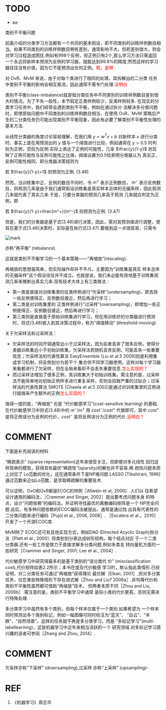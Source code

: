 

# TODO
- aa



类别不平衡问题

前面介绍的分类学习方法都有一个共同的基本假设，即不同类别的训练样例数目相当。如果不同类别的训练样例数目稍有差别，通常影响不大，但若差别很大，则会对学习过程造成困扰.例如有998个反例，但正例只有2个,那么学习方法只需返回一个永远将新样本预测为反例的学习器，就能达到99.8%的精度;然而这样的学习器往往没有价值，因为它不能预测出任何正例。<span style="color:red;">嗯，是呀</span>

对 OvR、MvM 来说，由于对每个类进行了相同的处理，其拆解出的二分类 任务中类别不平衡的影响会相互抵消，因此通常不需专门处理.<span style="color:red;">没明白</span>

类别不平衡(class-imbalance)就是指分类任务中不同类别的训练样例数目差别很大的情况。为了不失一般性，本节假定正类样例较少，反类样例较多. 在现实的分类学习任务中，我们经常会遇到类别不平衡，例如在通过拆分 法解决多分类问题时，即使原始问题中不同类别的训练样例数目相当，在使用 OvR、MvM 策略后产生的二分类任务仍可能出现类别不平衡现象，因此有必要了解类别不平衡性处理的基本方法.

从线性分类器的角度讨论容易理解，在我们用 $y = w^Tx + b$ 对新样本 $x$ 进行分类时，事实上是在用预测出的 $y$ 值与一个阈值进行比较，例如通常在 $y> 0.5$ 时判别为正例，否则为反例.实际上表达了正例的可能性，几率 $\frac{y}{1-y}$ 则反映了正例可能性与反例可能性之比值，阈值设置为0.5恰表明分类器认为 真实正、反例可能性相同，即分类器决策规则为

若 $\frac{y}{1-y}>1$ 则预测为正例. (3.46)

然而，当训练集中正、反例的数目不同时，令 $m^+$ 表示正例数目， $m^-$ 表示反例数目，则观测几率是由于我们通常假设训练集是真实样本总体的无偏釆样，因此观测几率就代表了真实几率.于是，只要分类器的预测几率高于观测 几率就应判定为正例，即

若 $\frac{y}{1-y}>\frac{m^+}{m^-}$ 则预测为正例. (3.47)

但是，我们的分类器是基于式(3.46)进行决策，因此，需对其预测值进行调整，使其在基于式(3.46)决策时，实际是在执行式(3.47).要做到这一点很容易，只需令

![mark](http://pacdb2bfr.bkt.clouddn.com/blog/image/180626/Fb47Ecf5Kg.png?imageslim)

亦称“再平衡” (rebalance).

这就是类别不平衡学习的一个基本策略——“再缩放”(rescaling).

再缩放的思想虽简单，但实际操作却并不平凡，主要因为“训练集是真实 样本总体的无偏采样”这个假设往往并不成立。也就是说，我们未必能有效地基于训练集观测几率来推断出真实几率.现有技术大体上有三类做法：

- 第一类是直接对训练集里的反类样例进行“欠采样”(undersampling)，即去除 一些反例使得正、反例数目接近，然后再进行学习；
- 第二类是对训练集里的 正类样例进行“过采样”(oversampling)，即增加一些正例使得正、反例数目接近，然后再进行学习；
- 第三类则是直接基于原始训练集进行学习，但在用训练好的分类器进行预测时，将式(3.48)嵌入到其决策过程中，称为“阈值移动” (threshold-moving).

关于欠采样法和过采样法：

- 欠采样法的时间开销通常远小于过采样法，因为前者丢弃了很多反例，使得分类器训练集远小于初始训练集，欠采样法若随机丢弃反例，可能丢失一些重要信息；欠采样法的代表性算法 EasyEnsemble [Liu et al.5 2009]则是利用集成学习机制，将反例划分为若干个 集合供不同学习器使用，这样对每个学习器来看都进行了欠采样，但在全局来看却不会丢失重要信息.<span style="color:red;">怎么实现的？</span>
- 而过采样法増加了很多正例，其训练集大于初始训练集。需注意的是，过采样法不能简单地对初始正例样本进行重复采样，否则会招致严重的过拟合；过采样法的代表性算法 SMOTE [Chawla et al.5 2002]是通过对训练集里的正例进行插值来产生额外的正例<span style="color:red;">怎么实现的？</span>


值得一提的是，“再缩放” 也是 “代价敏感学习”(cost-sensitive learning) 的基础. 在代价敏感学习中将式(3.48)中的 $m^-/m^+$ 用 $cost^-/cost^+$ 代替即可，其中 $cost^+$ 是将正例误分为反例的代价，$cost^-$ 是将反例误分为正例的代价.<span style="color:red;">没明白？</span>



















# COMMENT


下面是补充阅读的材料

“稀疏表示” (sparse representation)近年来很受关注，但即便对多元线性 回归这样简单的模型，获得具有最优“稀疏性”(sparsity)的解也并不容易.稀 疏性问题本质上对应了 Lo范数的优化，这在通常条件下是NP难问题.LASSO [Tibshirani, 1996]通过范数来近似Lo范数，是求取稀疏解的重要技术.

可以证明，OvO和OvR都是ECOC的特例［Allwein et at, 2000］.人们以 往希望设计通用的编码法，［Crammer and Singer, 2002］提出要考虑问题本身 的特点，设计“问题依赖”的编码法，并证明寻找最优的离散编码矩阵是一个 NP完全问题.此后，有多种问题依赖的ECOC编码法被提出，通常是通过找 出具有代表性的二分类问题来进行编码［Pujol et al., 2006, 2008］. ［Escalera et al.，2010］开发了一个开源ECOC库.

MvM除了 ECOC还可有其他实现方式，例如DAG (Directed Acyclic Graph)拆分法［Platt et al., 2000］将类别划分表达成树形结构，每个结点对应 于一个二类分类器.还有一些工作是致力于直接求解多分类问题,例如多类支 持向量机方面的一些研究［Crammer and Singer, 2001; Lee et al., 2004］.

代价敏感学习中研究得最多的是基于类别的“误分类代 价” (misclassification cost),代价矩阵如表2.2所示；本书在提及代价敏感 学习时，默认指此类情形.已经证明，对二分类任务可通过“再缩放”获得理论 最优解［Elkan, 2001］,但对多分类任务，仅在某些特殊情形下存在闭式解［Zhou and Liu? 2006a］.非均等代价和类别不平衡性虽然都可借助“再缩放”技术， 但两者本质不同［Zhou and Liu, 2006b］.需注意的是，类别不平衡学习中通常 是较小类的代价更髙，否则无需进行特殊处理.

多分类学习中虽然有多个类别，但每个样本仅属于一个类别.如果希望为 一个样本同时预测出多个类别标记，例如一幅图像可同时标注为“蓝天”、 “白云”、“羊群”、“自然场景”，这样的任务就不再是多分类学习，而是 “多标记学习”(multi-labellearning)，这是机器学习中近年来相当活跃的一个 研究领域.对多标记学习感兴趣的读者可参阅［Zhang and Zhou, 2014］.


# COMMENT
欠采样亦称“下采样” (downsampling),过采样 亦称“上采样” (upsampling)-


# REF
  1. 《机器学习》周志华
